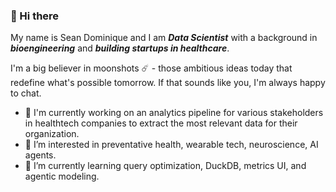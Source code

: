 ### 👋 Hi there

My name is Sean Dominique and I am *__Data Scientist__* with a background in *__bioengineering__* and *__building startups in healthcare__*.

I'm a big believer in moonshots ☄️ - those ambitious ideas today that redefine what's possible tomorrow. If that sounds like you, I'm always happy to chat.

- 🔭 I'm currently working on an analytics pipeline for various stakeholders in healthtech companies to extract the most relevant data for their organization.
- 🧬 I’m interested in preventative health, wearable tech, neuroscience, AI agents.
- 🌱 I’m currently learning query optimization, DuckDB, metrics UI, and agentic modeling.

<!---
SeanDominique/SeanDominique is a ✨ special ✨ repository because its `README.md` (this file) appears on your GitHub profile.
You can click the Preview link to take a look at your changes.
--->

